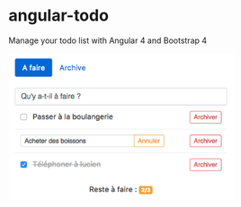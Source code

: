 # angular-todo
Manage your todo list with Angular 4 and Bootstrap 4

<img src="./screenshot.png" width="400" />

